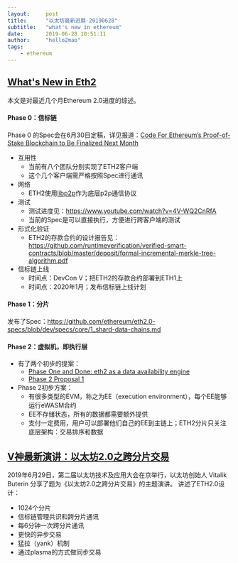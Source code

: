 ```yaml
---
layout:     post
title:      "以太坊最新进展-20190628"
subtitle:   "what's new in ethereum"
date:       2019-06-28 10:51:11
author:     "hello2mao"
tags:
    - ethereum
---
```


## [What's New in Eth2](https://notes.ethereum.org/c/Sk8Zs--CQ/https%3A%2F%2Fbenjaminion.xyz%2Fnewineth2%2F20190621.html)
本文是对最近几个月Ethereum 2.0进度的综述。

#### Phase 0：信标链
Phase 0 的Spec会在6月30日定稿，详见报道：[Code For Ethereum’s Proof-of-Stake Blockchain to Be Finalized Next Month](https://www.coindesk.com/code-for-ethereums-proof-of-stake-blockchain-to-be-finalized-next-month)

- 互用性
    - 当前有八个团队分别实现了ETH2客户端
    - 这个几个客户端需严格按照Spec进行通讯
- 网络
    - ETH2使用[libp2p](https://github.com/libp2p)作为底层p2p通信协议
- 测试
    - 测试进度见：https://www.youtube.com/watch?v=4V-WQ2CnRfA
    - 当前的Spec是可以直接执行，方便进行跨客户端的测试
- 形式化验证
    - ETH2的存款合约的设计报告见：https://github.com/runtimeverification/verified-smart-contracts/blob/master/deposit/formal-incremental-merkle-tree-algorithm.pdf
- 信标链上线
    - 时间点：DevCon V；把ETH2的存款合约部署到ETH1上
    - 时间点：2020年1月；发布信标链上线计划
    
#### Phase 1：分片
发布了Spec：https://github.com/ethereum/eth2.0-specs/blob/dev/specs/core/1_shard-data-chains.md

#### Phase 2：虚拟机，即执行层
- 有了两个初步的提案：
    - [Phase One and Done: eth2 as a data availability engine](https://ethresear.ch/t/phase-one-and-done-eth2-as-a-data-availability-engine/5269?u=benjaminion) 
    - [Phase 2 Proposal 1](https://notes.ethereum.org/s/HylpjAWsE#)
- Phase 2初步方案：
    - 有很多类型的EVM，称之为EE（execution environment），每个EE能够运行eWASM合约
    - EE不存储状态，所有的数据都需要额外提供
    - 支付一定费用，用户可以部署他们自己的EE到主链上；ETH2分片只关注底层架构：交易排序和数据
 
## [V神最新演讲：以太坊2.0之跨分片交易](https://mp.weixin.qq.com/s/luxI17CINlpJCFwmHJ4_Lg)  
 2019年6月29日，第二届以太坊技术及应用大会在京举行，以太坊创始人 Vitalik Buterin 分享了题为《以太坊2.0之跨分片交易》的主题演讲。
 讲述了ETH2.0设计：
 
 - 1024个分片
 - 信标链管理共识和跨分片通讯
 - 每6分钟一次跨分片通讯  
 - 更快的异步交易
 - 猛拉（yank）机制
 - 通过plasma的方式做同步交易
 